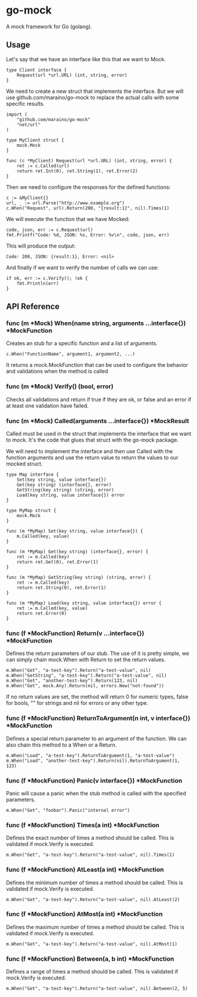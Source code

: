 go-mock
=======

A mock framework for Go (golang).

Usage
-----

Let's say that we have an interface like this that we want to Mock.

	type Client interface {
		Request(url *url.URL) (int, string, error)
	}


We need to create a new struct that implements the interface. But we will use
github.com/maraino/go-mock to replace the actual calls with some specific results.

	import (
		"github.com/maraino/go-mock"
		"net/url"
	)

	type MyClient struct {
		mock.Mock
	}

	func (c *MyClient) Request(url *url.URL) (int, string, error) {
		ret := c.Called(url)
		return ret.Int(0), ret.String(1), ret.Error(2)
	}

Then we need to configure the responses for the defined functions:

	c := &MyClient{}
	url, _ := url.Parse("http://www.example.org")
	c.When("Request", url).Return(200, "{result:1}", nil).Times(1)

We will execute the function that we have Mocked:

	code, json, err := c.Request(url)
	fmt.Printf("Code: %d, JSON: %s, Error: %v\n", code, json, err)

This will produce the output:

	Code: 200, JSON: {result:1}, Error: <nil>

And finally if we want to verify the number of calls we can use:

	if ok, err := c.Verify(); !ok {
		fmt.Println(err)
	}

API Reference
-------------

### func (m *Mock) When(name string, arguments ...interface{}) *MockFunction

Creates an stub for a specific function and a list of arguments.

	c.When("FunctionName", argument1, argument2, ...)

It returns a mock.MockFunction that can be used to configure the behavior and
validations when the method is called

### func (m *Mock) Verify() (bool, error)

Checks all validations and return if true if they are ok, or false and an error
if at least one validation have failed.

### func (m *Mock) Called(arguments ...interface{}) *MockResult

Called must be used in the struct that implements the interface that we want to mock.
It's the code that glues that struct with the go-mock package.

We will need to implement the interface and then use Called with the function arguments
and use the return value to return the values to our mocked struct.

	type Map interface {
		Set(key string, value interface{})
		Get(key string) (interface{}, error)
		GetString(key string) (string, error)
		Load(key string, value interface{}) error
	}

	type MyMap struct {
		mock.Mock
	}

	func (m *MyMap) Set(key string, value interface{}) {
		m.Called(key, value)
	}

	func (m *MyMap) Get(key string) (interface{}, error) {
		ret := m.Called(key)
		return ret.Get(0), ret.Error(1)
	}

	func (m *MyMap) GetString(key string) (string, error) {
		ret := m.Called(key)
		return ret.String(0), ret.Error(1)
	}

	func (m *MyMap) Load(key string, value interface{}) error {
		ret := m.Called(key, value)
		return ret.Error(0)
	}

### func (f *MockFunction) Return(v ...interface{}) *MockFunction

Defines the return parameters of our stub. The use of it is pretty simple, we
can simply chain mock.When with Return to set the return values.

	m.When("Get", "a-test-key").Return("a-test-value", nil)
	m.When("GetString", "a-test-key").Return("a-test-value", nil)
	m.When("Get", "another-test-key").Return(123, nil)
	m.When("Get", mock.Any).Return(nil, errors.New("not-found"))

If no return values are set, the method will return 0 for numeric types,
false for bools, "" for strings and nil for errors or any other type.

### func (f *MockFunction) ReturnToArgument(n int, v interface{}) *MockFunction

Defines a special return parameter to an argument of the function. We can also chain
this method to a When or a Return.

	m.When("Load", "a-test-key").ReturnToArgument(1, "a-test-value")
	m.When("Load", "another-test-key").Return(nil).ReturnToArgument(1, 123)

### func (f *MockFunction) Panic(v interface{}) *MockFunction

Panic will cause a panic when the stub method is called with the specified parameters.

	m.When("Get", "foobar").Panic("internal error")

### func (f *MockFunction) Times(a int) *MockFunction

Defines the exact number of times a method should be called. This is validated if mock.Verify
is executed.

	m.When("Get", "a-test-key").Return("a-test-value", nil).Times(1)

### func (f *MockFunction) AtLeast(a int) *MockFunction

Defines the minimum number of times a method should be called. This is validated if mock.Verify
is executed.

	m.When("Get", "a-test-key").Return("a-test-value", nil).AtLeast(2)

### func (f *MockFunction) AtMost(a int) *MockFunction

Defines the maximum number of times a method should be called. This is validated if mock.Verify
is executed.

	m.When("Get", "a-test-key").Return("a-test-value", nil).AtMost(1)

### func (f *MockFunction) Between(a, b int) *MockFunction

Defines a range of times a method should be called. This is validated if mock.Verify
is executed.

	m.When("Get", "a-test-key").Return("a-test-value", nil).Between(2, 5)
